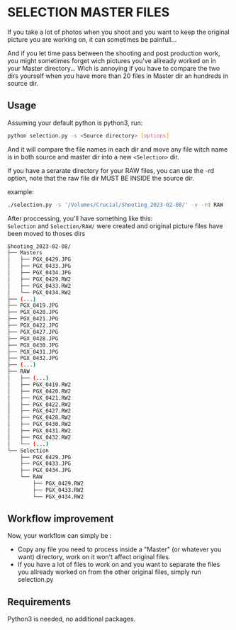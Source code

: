 # SELECTION MASTER FILES    

If you take a lot of photos when you shoot and you want to keep the original picture you are working on, it can sometimes be painfull...

And if you let time pass between the shooting and post production work, you might sometimes forget wich pictures you've allready worked on in your Master directory... Wich is annoying if you have to compare the two dirs yourself when you have more than 20 files in Master dir an hundreds in source dir.

## Usage

Assuming your default python is python3, run:
```bash
python selection.py -s <Source directory> [options]
```

And it will compare the file names in each dir and move any file witch name is in both source and
master dir into a new `<Selection>` dir.

If you have a serarate directory for your RAW files, you can use the -rd option, note that the raw file dir MUST BE INSIDE the source dir.

example:
```bash
./selection.py -s '/Volumes/Crucial/Shooting_2023-02-08/' -v -rd RAW
```
After proccessing, you'll have something like this:<br>
`Selection` and `Selection/RAW/` were created and original picture files have been moved  to thoses dirs
```bash
Shooting_2023-02-08/
├── Masters
│   ├── PGX_0429.JPG
│   ├── PGX_0433.JPG
│   ├── PGX_0434.JPG
│   ├── PGX_0429.RW2
│   ├── PGX_0433.RW2
│   └── PGX_0434.RW2
├── (...)
├── PGX_0419.JPG
├── PGX_0420.JPG
├── PGX_0421.JPG
├── PGX_0422.JPG
├── PGX_0427.JPG
├── PGX_0428.JPG
├── PGX_0430.JPG
├── PGX_0431.JPG
├── PGX_0432.JPG
├── (...)
├── RAW
│   ├── (...)
│   ├── PGX_0419.RW2
│   ├── PGX_0420.RW2
│   ├── PGX_0421.RW2
│   ├── PGX_0422.RW2
│   ├── PGX_0427.RW2
│   ├── PGX_0428.RW2
│   ├── PGX_0430.RW2
│   ├── PGX_0431.RW2
│   ├── PGX_0432.RW2
│   └── (...)
└── Selection
    ├── PGX_0429.JPG
    ├── PGX_0433.JPG
    ├── PGX_0434.JPG
    └── RAW
        ├── PGX_0429.RW2
        ├── PGX_0433.RW2
        └── PGX_0434.RW2
```
## Workflow improvement
Now, your workflow can simply be :
- Copy any file you need to process inside a "Master" (or whatever you want) directory, work on it won't affect original files.
- If you have a lot of files to work on and you want to separate the files you allready worked on from the other original files, simply run selection.py

## Requirements
Python3 is needed, no additional packages.